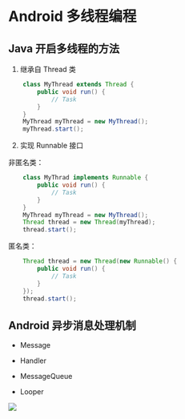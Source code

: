 # Android 多线程编程

## Java 开启多线程的方法

1. 继承自 Thread 类

``` java
    class MyThread extends Thread {
        public void run() {
            // Task
        }
    }
    MyThread myThread = new MyThread();
    myThread.start();
```

2. 实现 Runnable 接口

非匿名类：

``` java
    class MyThrad implements Runnable {
        public void run() {
            // Task
        }
    }
    MyThread myThread = new MyThread();
    Thread thread = new Thread(myThread);
    thread.start();
```

匿名类：

``` java
    Thread thread = new Thread(new Runnable() {
        public void run() {
            // Task
        }
    });
    thread.start();
```

## Android 异步消息处理机制

* Message

* Handler

* MessageQueue

* Looper

![](http://7xr2ek.com1.z0.glb.clouddn.com/image/jpg/android-message-looper.png)
